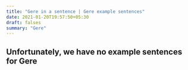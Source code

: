 ```yaml
---
title: "Gere in a sentence | Gere example sentences"
date: 2021-01-20T19:57:50+05:30
draft: falses
summary: "Gere"
---
```

## Unfortunately, we have no example sentences for Gere                 
